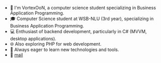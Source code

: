 - 👋 I'm VortexOoN, a computer science student specializing in Business Application Programming.  
- 🎓 Computer Science student at WSB-NLU (3rd year), specializing in Business Application Programming.  
- 💻 Enthusiast of backend development, particularly in C# (MVVM, desktop applications).  
- 🌐 Also exploring PHP for web development.  
- 🚀 Always eager to learn new technologies and tools.  
- 📧 [mail](mailto:wojciechmucha12@gmail.com)  
<!---
VortexOoN/VortexOoN is a ✨ special ✨ repository because its `README.md` (this file) appears on your GitHub profile.
You can click the Preview link to take a look at your changes.
--->
